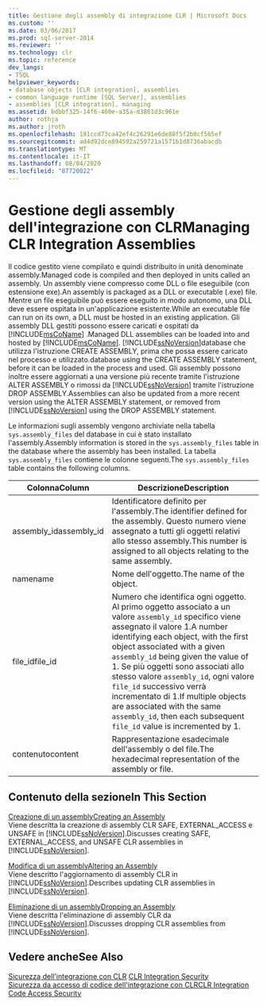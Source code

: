 ```yaml
---
title: Gestione degli assembly di integrazione CLR | Microsoft Docs
ms.custom: ''
ms.date: 03/06/2017
ms.prod: sql-server-2014
ms.reviewer: ''
ms.technology: clr
ms.topic: reference
dev_langs:
- TSQL
helpviewer_keywords:
- database objects [CLR integration], assemblies
- common language runtime [SQL Server], assemblies
- assemblies [CLR integration], managing
ms.assetid: bdbbf325-14f6-460e-a35a-d3861d3c961e
author: rothja
ms.author: jroth
ms.openlocfilehash: 191ccd73ca42ef4c26291e6de88f5f2b0cf565ef
ms.sourcegitcommit: ad4d92dce894592a259721a1571b1d8736abacdb
ms.translationtype: MT
ms.contentlocale: it-IT
ms.lasthandoff: 08/04/2020
ms.locfileid: "87720022"
---
```

# <a name="managing-clr-integration-assemblies"></a><span data-ttu-id="0ec58-102">Gestione degli assembly dell'integrazione con CLR</span><span class="sxs-lookup"><span data-stu-id="0ec58-102">Managing CLR Integration Assemblies</span></span>
  <span data-ttu-id="0ec58-103">Il codice gestito viene compilato e quindi distribuito in unità denominate assembly.</span><span class="sxs-lookup"><span data-stu-id="0ec58-103">Managed code is compiled and then deployed in units called an assembly.</span></span> <span data-ttu-id="0ec58-104">Un assembly viene compresso come DLL o file eseguibile (con estensione exe).</span><span class="sxs-lookup"><span data-stu-id="0ec58-104">An assembly is packaged as a DLL or executable (.exe) file.</span></span> <span data-ttu-id="0ec58-105">Mentre un file eseguibile può essere eseguito in modo autonomo, una DLL deve essere ospitata in un'applicazione esistente.</span><span class="sxs-lookup"><span data-stu-id="0ec58-105">While an executable file can run on its own, a DLL must be hosted in an existing application.</span></span> <span data-ttu-id="0ec58-106">Gli assembly DLL gestiti possono essere caricati e ospitati da [!INCLUDE[msCoName](../../../includes/ssnoversion-md.md)] .</span><span class="sxs-lookup"><span data-stu-id="0ec58-106">Managed DLL assemblies can be loaded into and hosted by [!INCLUDE[msCoName](../../../includes/ssnoversion-md.md)].</span></span> [!INCLUDE[ssNoVersion](../../../includes/ssnoversion-md.md)]<span data-ttu-id="0ec58-107">database che utilizza l'istruzione CREATE ASSEMBLY, prima che possa essere caricato nel processo e utilizzato.</span><span class="sxs-lookup"><span data-stu-id="0ec58-107">database using the CREATE ASSEMBLY statement, before it can be loaded in the process and used.</span></span> <span data-ttu-id="0ec58-108">Gli assembly possono inoltre essere aggiornati a una versione più recente tramite l'istruzione ALTER ASSEMBLY o rimossi da [!INCLUDE[ssNoVersion](../../../includes/ssnoversion-md.md)] tramite l'istruzione DROP ASSEMBLY.</span><span class="sxs-lookup"><span data-stu-id="0ec58-108">Assemblies can also be updated from a more recent version using the ALTER ASSEMBLY statement, or removed from [!INCLUDE[ssNoVersion](../../../includes/ssnoversion-md.md)] using the DROP ASSEMBLY statement.</span></span>  
  
 <span data-ttu-id="0ec58-109">Le informazioni sugli assembly vengono archiviate nella tabella `sys.assembly_files` del database in cui è stato installato l'assembly.</span><span class="sxs-lookup"><span data-stu-id="0ec58-109">Assembly information is stored in the `sys.assembly_files` table in the database where the assembly has been installed.</span></span> <span data-ttu-id="0ec58-110">La tabella `sys.assembly_files` contiene le colonne seguenti.</span><span class="sxs-lookup"><span data-stu-id="0ec58-110">The `sys.assembly_files` table contains the following columns.</span></span>  
  
|<span data-ttu-id="0ec58-111">Colonna</span><span class="sxs-lookup"><span data-stu-id="0ec58-111">Column</span></span>|<span data-ttu-id="0ec58-112">Descrizione</span><span class="sxs-lookup"><span data-stu-id="0ec58-112">Description</span></span>|  
|------------|-----------------|  
|<span data-ttu-id="0ec58-113">assembly_id</span><span class="sxs-lookup"><span data-stu-id="0ec58-113">assembly_id</span></span>|<span data-ttu-id="0ec58-114">Identificatore definito per l'assembly.</span><span class="sxs-lookup"><span data-stu-id="0ec58-114">The identifier defined for the assembly.</span></span> <span data-ttu-id="0ec58-115">Questo numero viene assegnato a tutti gli oggetti relativi allo stesso assembly.</span><span class="sxs-lookup"><span data-stu-id="0ec58-115">This number is assigned to all objects relating to the same assembly.</span></span>|  
|<span data-ttu-id="0ec58-116">name</span><span class="sxs-lookup"><span data-stu-id="0ec58-116">name</span></span>|<span data-ttu-id="0ec58-117">Nome dell'oggetto.</span><span class="sxs-lookup"><span data-stu-id="0ec58-117">The name of the object.</span></span>|  
|<span data-ttu-id="0ec58-118">file_id</span><span class="sxs-lookup"><span data-stu-id="0ec58-118">file_id</span></span>|<span data-ttu-id="0ec58-119">Numero che identifica ogni oggetto. Al primo oggetto associato a un valore `assembly_id` specifico viene assegnato il valore 1.</span><span class="sxs-lookup"><span data-stu-id="0ec58-119">A number identifying each object, with the first object associated with a given `assembly_id` being given the value of 1.</span></span> <span data-ttu-id="0ec58-120">Se più oggetti sono associati allo stesso valore `assembly_id`, ogni valore `file_id` successivo verrà incrementato di 1.</span><span class="sxs-lookup"><span data-stu-id="0ec58-120">If multiple objects are associated with the same `assembly_id`, then each subsequent `file_id` value is incremented by 1.</span></span>|  
|<span data-ttu-id="0ec58-121">contenuto</span><span class="sxs-lookup"><span data-stu-id="0ec58-121">content</span></span>|<span data-ttu-id="0ec58-122">Rappresentazione esadecimale dell'assembly o del file.</span><span class="sxs-lookup"><span data-stu-id="0ec58-122">The hexadecimal representation of the assembly or file.</span></span>|  
  
## <a name="in-this-section"></a><span data-ttu-id="0ec58-123">Contenuto della sezione</span><span class="sxs-lookup"><span data-stu-id="0ec58-123">In This Section</span></span>  
 [<span data-ttu-id="0ec58-124">Creazione di un assembly</span><span class="sxs-lookup"><span data-stu-id="0ec58-124">Creating an Assembly</span></span>](creating-an-assembly.md)  
 <span data-ttu-id="0ec58-125">Viene descritta la creazione di assembly CLR SAFE, EXTERNAL_ACCESS e UNSAFE in [!INCLUDE[ssNoVersion](../../../includes/ssnoversion-md.md)].</span><span class="sxs-lookup"><span data-stu-id="0ec58-125">Discusses creating SAFE, EXTERNAL_ACCESS, and UNSAFE CLR assemblies in [!INCLUDE[ssNoVersion](../../../includes/ssnoversion-md.md)].</span></span>  
  
 [<span data-ttu-id="0ec58-126">Modifica di un assembly</span><span class="sxs-lookup"><span data-stu-id="0ec58-126">Altering an Assembly</span></span>](altering-an-assembly.md)  
 <span data-ttu-id="0ec58-127">Viene descritto l'aggiornamento di assembly CLR in [!INCLUDE[ssNoVersion](../../../includes/ssnoversion-md.md)].</span><span class="sxs-lookup"><span data-stu-id="0ec58-127">Describes updating CLR assemblies in [!INCLUDE[ssNoVersion](../../../includes/ssnoversion-md.md)].</span></span>  
  
 [<span data-ttu-id="0ec58-128">Eliminazione di un assembly</span><span class="sxs-lookup"><span data-stu-id="0ec58-128">Dropping an Assembly</span></span>](dropping-an-assembly.md)  
 <span data-ttu-id="0ec58-129">Viene descritta l'eliminazione di assembly CLR da [!INCLUDE[ssNoVersion](../../../includes/ssnoversion-md.md)].</span><span class="sxs-lookup"><span data-stu-id="0ec58-129">Discusses dropping CLR assemblies from [!INCLUDE[ssNoVersion](../../../includes/ssnoversion-md.md)].</span></span>  
  
## <a name="see-also"></a><span data-ttu-id="0ec58-130">Vedere anche</span><span class="sxs-lookup"><span data-stu-id="0ec58-130">See Also</span></span>  
 <span data-ttu-id="0ec58-131">[Sicurezza dell'integrazione con CLR](../security/clr-integration-security.md) </span><span class="sxs-lookup"><span data-stu-id="0ec58-131">[CLR Integration Security](../security/clr-integration-security.md) </span></span>  
 [<span data-ttu-id="0ec58-132">Sicurezza da accesso di codice dell'integrazione con CLR</span><span class="sxs-lookup"><span data-stu-id="0ec58-132">CLR Integration Code Access Security</span></span>](../security/clr-integration-code-access-security.md)  
  
  

